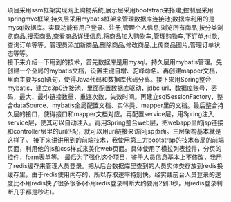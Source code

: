   项目采用ssm框架实现网上购物系统,展示层采用bootstrap来搭建;控制层采用springmvc框架;持久层采用mybatis框架来管理数据库连接池;数据库利用的是mysql数据库。实现功能有用户登录、注册,管理个人信息,浏览所有商品,按分类浏览商品,搜索商品,查看商品详细信息,将商品加入购物车,管理购物车,下订单,付款,查询订单等等。管理员添加新商品,删除商品,修改商品,上传商品图片,管理订单状态等等。  
  接下来介绍一下用到的技术，首先数据库是用mysql。持久层用mybatis管理。先创建一个全局的mybatis文档，设置主键自增、驼峰命名。再创建mapper文档，里面主要写sql语句，使得Java代码和数据库代码分离。接下来用Spring整合mybatis，建立c3p0连接池，里面配置数据库驱动，jdbc url，数据库账号，密码，最大、最小链接数量，重连次数，失效时间。再建立sqlSessionFactory，整合dataSource、mybatis全局配置文档、实体类、mapper里的文档。最后整合持久层的接口，使得接口和mapper文档对应。再配置service层，用Spring注入service层，使其可以自动注入。再用Spring整合web层，把webapp里的jsp链接和controller层里的uri匹配，就可以用uri链接来访问jsp页面。三层架构基本就是这样了。
  接下来讲讲用到的前端技术，我使用第三方bootstrap的技术布局的前端页面，利用他的js和css样式来美化web页面。具体使用了横拉列表控件，分页的控件，form表单等。
  最后为了强化这个项目，鉴于人员信息基本上不修改，我用了redis缓存来管理人员登录。把从后台数据库里查到的人员实体类存放到redis换缓存里，由于redis使用内存的，所以存取速率特别快。经实践前台人员登录的速度比不用redis快了很多很多(不用redis登录判断大约要用2到3秒，用redis登录判断几乎都是秒进)。
